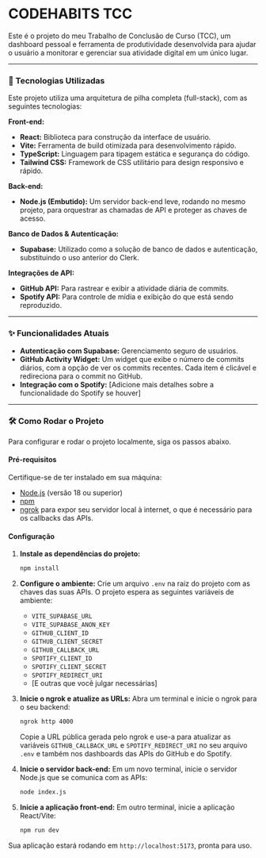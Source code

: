 # CODEHABITS TCC

Este é o projeto do meu Trabalho de Conclusão de Curso (TCC), um dashboard pessoal e ferramenta de produtividade desenvolvida para ajudar o usuário a monitorar e gerenciar sua atividade digital em um único lugar.

---

### 🚀 Tecnologias Utilizadas

Este projeto utiliza uma arquitetura de pilha completa (full-stack), com as seguintes tecnologias:

**Front-end:**
-   **React:** Biblioteca para construção da interface de usuário.
-   **Vite:** Ferramenta de build otimizada para desenvolvimento rápido.
-   **TypeScript:** Linguagem para tipagem estática e segurança do código.
-   **Tailwind CSS:** Framework de CSS utilitário para design responsivo e rápido.

**Back-end:**
-   **Node.js (Embutido):** Um servidor back-end leve, rodando no mesmo projeto, para orquestrar as chamadas de API e proteger as chaves de acesso.

**Banco de Dados & Autenticação:**
-   **Supabase:** Utilizado como a solução de banco de dados e autenticação, substituindo o uso anterior do Clerk.

**Integrações de API:**
-   **GitHub API:** Para rastrear e exibir a atividade diária de commits.
-   **Spotify API:** Para controle de mídia e exibição do que está sendo reproduzido.

---

### ✨ Funcionalidades Atuais

-   **Autenticação com Supabase:** Gerenciamento seguro de usuários.
-   **GitHub Activity Widget:** Um widget que exibe o número de commits diários, com a opção de ver os commits recentes. Cada item é clicável e redireciona para o commit no GitHub.
-   **Integração com o Spotify:** [Adicione mais detalhes sobre a funcionalidade do Spotify se houver]

---

### 🛠️ Como Rodar o Projeto

Para configurar e rodar o projeto localmente, siga os passos abaixo.

#### Pré-requisitos

Certifique-se de ter instalado em sua máquina:
-   [Node.js](https://nodejs.org/en/) (versão 18 ou superior)
-   [npm](https://www.npmjs.com/)
-   [ngrok](https://ngrok.com/) para expor seu servidor local à internet, o que é necessário para os callbacks das APIs.

#### Configuração

1.  **Instale as dependências do projeto:**
    ```bash
    npm install
    ```

2.  **Configure o ambiente:**
    Crie um arquivo `.env` na raiz do projeto com as chaves das suas APIs. O projeto espera as seguintes variáveis de ambiente:
    -   `VITE_SUPABASE_URL`
    -   `VITE_SUPABASE_ANON_KEY`
    -   `GITHUB_CLIENT_ID`
    -   `GITHUB_CLIENT_SECRET`
    -   `GITHUB_CALLBACK_URL`
    -   `SPOTIFY_CLIENT_ID`
    -   `SPOTIFY_CLIENT_SECRET`
    -   `SPOTIFY_REDIRECT_URI`
    -   [E outras que você julgar necessárias]

3.  **Inicie o ngrok e atualize as URLs:**
    Abra um terminal e inicie o ngrok para o seu backend:
    ```bash
    ngrok http 4000
    ```
    Copie a URL pública gerada pelo ngrok e use-a para atualizar as variáveis `GITHUB_CALLBACK_URL` e `SPOTIFY_REDIRECT_URI` no seu arquivo `.env` e também nos dashboards das APIs do GitHub e do Spotify.

4.  **Inicie o servidor back-end:**
    Em um novo terminal, inicie o servidor Node.js que se comunica com as APIs:
    ```bash
    node index.js
    ```

5.  **Inicie a aplicação front-end:**
    Em outro terminal, inicie a aplicação React/Vite:
    ```bash
    npm run dev
    ```

Sua aplicação estará rodando em `http://localhost:5173`, pronta para uso.